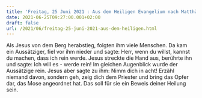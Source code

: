 ```yaml
---
title: 'Freitag, 25 Juni 2021 : Aus dem Heiligen Evangelium nach Matthäus - Mt 8,1-4.'
date: 2021-06-25T09:27:00.001+02:00
draft: false
url: /2021/06/freitag-25-juni-2021-aus-dem-heiligen.html
---
```


Als Jesus von dem Berg herabstieg, folgten ihm viele Menschen. Da kam ein Aussätziger, fiel vor ihm nieder und sagte: Herr, wenn du willst, kannst du machen, dass ich rein werde. Jesus streckte die Hand aus, berührte ihn und sagte: Ich will es - werde rein! Im gleichen Augenblick wurde der Aussätzige rein. Jesus aber sagte zu ihm: Nimm dich in acht! Erzähl niemand davon, sondern geh, zeig dich dem Priester und bring das Opfer dar, das Mose angeordnet hat. Das soll für sie ein Beweis deiner Heilung sein.